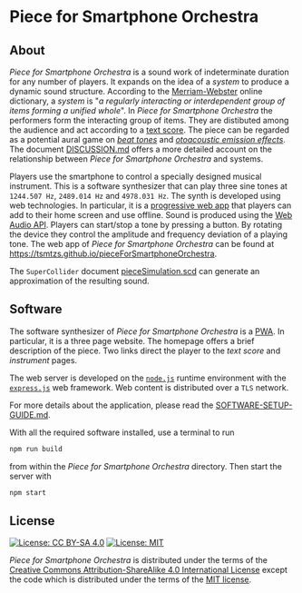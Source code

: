 # Piece for Smartphone Orchestra

## About

*Piece for Smartphone Orchestra* is a sound work of indeterminate duration for any number of players.
It expands on the idea of a *system* to produce a dynamic sound structure. According to the
[Merriam-Webster](https://www.merriam-webster.com/dictionary/system) online dictionary, a *system* is
"*a regularly interacting or interdependent group of items forming a unified whole*".
In *Piece for Smartphone Orchestra* the performers form the interacting group of items.
They are distibuted among the audience and act according to a
[text score](score/pieceForSmartphoneOrchestra.pdf).
The piece can be regarded as a potential aural game on
[*beat tones*](https://en.wikipedia.org/wiki/Beat_(acoustics)) and
[*otoacoustic emission effects*](https://en.wikipedia.org/wiki/Otoacoustic_emission).
The document [DISCUSSION.md](DISCUSSION.md) offers a more detailed account on the relationship
between *Piece for Smartphone Orchestra* and systems.

Players use the smartphone to control a specially designed musical instrument. This is a software
synthesizer that can play three sine tones at `1244.507 Hz`, `2489.014 Hz` and `4978.031 Hz`.
The synth is developed using web technologies. In particular, it is
a [progressive web app](https://en.wikipedia.org/wiki/Progressive_web_application) that players
can add to their home screen and use offline. Sound is produced using the
[Web Audio API](https://webaudio.github.io/web-audio-api/).
Players can start/stop a tone by pressing a button. By rotating the device they control
the amplitude and frequency deviation of a playing tone. The web app of *Piece for Smartphone Orchestra*
can be found at <https://tsmtzs.github.io/pieceForSmartphoneOrchestra>.

The `SuperCollider` document [pieceSimulation.scd](supercollider/pieceSimulation.scd) can
generate an approximation of the resulting sound.

## Software

The software synthesizer of *Piece for Smartphone Orchestra* is a
[PWA](https://en.wikipedia.org/wiki/Progressive_web_application). In particular, it is a three page website.
The homepage offers
a brief description of the piece. Two links direct the player
to the *text score* and *instrument* pages.

The web server is developed on the [`node.js`](https://nodejs.org/en/) runtime environment
with the [`express.js`](https://expressjs.com/) web framework. Web content is distributed over
a `TLS` network.

For more details about the application, please read the [SOFTWARE-SETUP-GUIDE.md](SOFTWARE-SETUP-GUIDE.md).

With all the required software installed, use a terminal to run

```bash
npm run build
```

from within the *Piece for Smartphone Orchestra* directory. Then start the server with

```bash
npm start
```
## License
[![License: CC BY-SA 4.0](https://licensebuttons.net/l/by-sa/4.0/80x15.png)](https://creativecommons.org/licenses/by-sa/4.0/)
[![License: MIT](https://img.shields.io/badge/License-MIT-yellow.svg)](https://opensource.org/licenses/MIT)

*Piece for Smartphone Orchestra* is distributed under the terms of the
[Creative Commons Attribution-ShareAlike 4.0 International License](https://creativecommons.org/licenses/by-sa/4.0/legalcode)
except the code which is distributed under the terms of the [MIT license](LICENSE).
